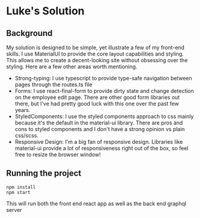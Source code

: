 # Luke's Solution

## Background
My solution is designed to be simple, yet illustrate a few of my front-end skills.  I use MaterialUI to provide the core layout capabilities and styling.  This allows me to create a decent-looking site without obsessing over the styling.  Here are a few other areas worth mentioning.

- Strong-typing:  I use typescript to provide type-safe navigation between pages through the routes.ts file
- Forms:  I use react-final-form to provide dirty state and change detection on the employee edit page.  There are other good form libraries out there, but I've had pretty good luck with this one over the past few years.
- StyledComponents: I use the styled components approach to css mainly because it's the default in the material-ui library.  There are pros and cons to styled components and I don't have a strong opinion vs plain css/scss.
- Responsive Design: I'm a big fan of responsive design.  Libraries like material-ui provide a lot of responsiveness right out of the box, so feel free to resize the browser window!

## Running the project
```
npm install
npm start
```
This will run both the front end react app as well as the back end graphql server